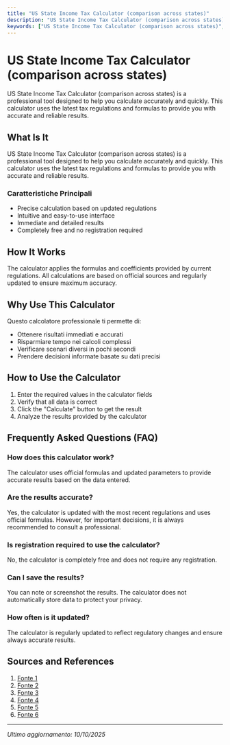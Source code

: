 ```yaml
---
title: "US State Income Tax Calculator (comparison across states)"
description: "US State Income Tax Calculator (comparison across states) is a professional tool designed to help you calculate accurately and quickly. This calculator uses the latest tax regulations and formulas to provide you with accurate and reliable results."
keywords: ["US State Income Tax Calculator (comparison across states)", "calcolatore", "calcolo online"]
---
```


# US State Income Tax Calculator (comparison across states)

US State Income Tax Calculator (comparison across states) is a professional tool designed to help you calculate accurately and quickly. This calculator uses the latest tax regulations and formulas to provide you with accurate and reliable results.

## What Is It

US State Income Tax Calculator (comparison across states) is a professional tool designed to help you calculate accurately and quickly. This calculator uses the latest tax regulations and formulas to provide you with accurate and reliable results.

### Caratteristiche Principali

- Precise calculation based on updated regulations
- Intuitive and easy-to-use interface
- Immediate and detailed results
- Completely free and no registration required

## How It Works

The calculator applies the formulas and coefficients provided by current regulations. All calculations are based on official sources and regularly updated to ensure maximum accuracy.

## Why Use This Calculator

Questo calcolatore professionale ti permette di:

- Ottenere risultati immediati e accurati
- Risparmiare tempo nei calcoli complessi
- Verificare scenari diversi in pochi secondi
- Prendere decisioni informate basate su dati precisi

## How to Use the Calculator

1. Enter the required values in the calculator fields
2. Verify that all data is correct
3. Click the "Calculate" button to get the result
4. Analyze the results provided by the calculator

## Frequently Asked Questions (FAQ)

### How does this calculator work?

The calculator uses official formulas and updated parameters to provide accurate results based on the data entered.

### Are the results accurate?

Yes, the calculator is updated with the most recent regulations and uses official formulas. However, for important decisions, it is always recommended to consult a professional.

### Is registration required to use the calculator?

No, the calculator is completely free and does not require any registration.

### Can I save the results?

You can note or screenshot the results. The calculator does not automatically store data to protect your privacy.

### How often is it updated?

The calculator is regularly updated to reflect regulatory changes and ensure always accurate results.

## Sources and References

1. [Fonte 1](https://taxfoundation.org/data/all/state/state-income-tax-rates/)
2. [Fonte 2](https://turbotax.intuit.com/tax-tips/fun-facts/states-with-the-highest-and-lowest-taxes/L6HPAVqSF)
3. [Fonte 3](https://smartasset.com/taxes/income-taxes)
4. [Fonte 4](https://www.efile.com/state-income-tax-calculators/)
5. [Fonte 5](https://www.schwab.com/learn/story/taxation-nation-which-state-taxes-matter-to-you)
6. [Fonte 6](https://taxfoundation.org/statetaxindex/)

---

*Ultimo aggiornamento: 10/10/2025*
